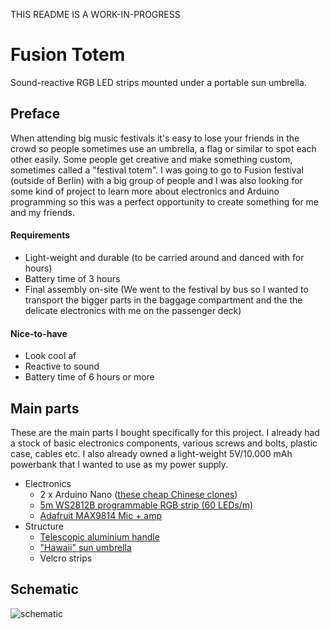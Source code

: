 THIS README IS A WORK-IN-PROGRESS

# Fusion Totem
Sound-reactive RGB LED strips mounted under a portable sun umbrella.

## Preface
When attending big music festivals it's easy to lose your friends in the crowd so people sometimes use an umbrella, a flag or similar to spot each other easily. Some people get creative and make something custom, sometimes called a "festival totem". I was going to go to Fusion festival (outside of Berlin) with a big group of people and I was also looking for some kind of project to learn more about electronics and Arduino programming so this was a perfect opportunity to create something for me and my friends.

#### Requirements
- Light-weight and durable (to be carried around and danced with for hours)
- Battery time of 3 hours
- Final assembly on-site (We went to the festival by bus so I wanted to transport the bigger parts in the baggage compartment and the the delicate electronics with me on the passenger deck)

#### Nice-to-have
- Look cool af
- Reactive to sound
- Battery time of 6 hours or more

## Main parts
These are the main parts I bought specifically for this project. I already had a stock of basic electronics components, various screws and bolts, plastic case, cables etc. I also already owned a light-weight 5V/10.000 mAh powerbank that I wanted to use as my power supply.

- Electronics
    - 2 x Arduino Nano ([these cheap Chinese clones](https://www.amazon.de/gp/product/B015MGHH6Q/ref=oh_aui_detailpage_o07_s02?ie=UTF8&psc=1))
    - [5m WS2812B programmable RGB strip (60 LEDs/m)](https://www.amazon.de/gp/product/B01LSF4Q0A/ref=oh_aui_detailpage_o08_s00?ie=UTF8&psc=1)
    - [Adafruit MAX9814 Mic + amp](https://www.amazon.de/gp/product/B00SLYAI9K/ref=oh_aui_detailpage_o06_s00?ie=UTF8&psc=1)
- Structure
    - [Telescopic aluminium handle](https://www.amazon.de/gp/product/B0055CURZQ/ref=oh_aui_detailpage_o07_s00?ie=UTF8&psc=1)
    - ["Hawaii" sun umbrella](https://www.amazon.de/gp/product/B01BDHILYA/ref=oh_aui_detailpage_o04_s00?ie=UTF8&psc=1)
    - Velcro strips

## Schematic
![schematic](https://user-images.githubusercontent.com/713106/42450923-02becdf0-8386-11e8-80ed-e49bc72218b8.png)
